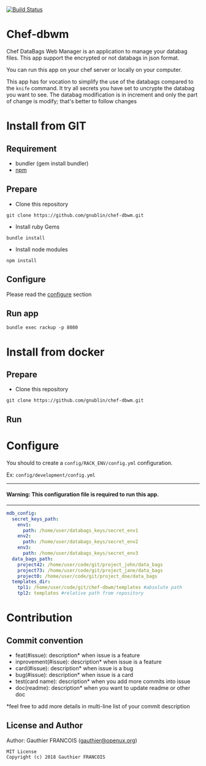 [![Build Status](https://travis-ci.org/gnublin/chef-dbwm.svg?branch=master)](https://travis-ci.org/gnublin/chef-dbwm)

# Chef-dbwm
Chef DataBags Web Manager is an application to manage your databag files.
This app support the encrypted or not databags in json format.

You can run this app on your chef server or locally on your computer.

This app has for vocation to simplify the use of the databags compared to the `knife` command.
It try all secrets you have set to uncrypte the databag you want to see.
The databag modification is in increment and only the part of change is modify; that's better to follow changes

# Install from GIT

## Requirement
 * bundler (gem install bundler)
 * [npm](https://www.npmjs.com/get-npm)

## Prepare
* Clone this repository
 ```
git clone https://github.com/gnublin/chef-dbwm.git
 ```
* Install ruby Gems
 ```
bundle install
 ```
* Install node modules
 ```
npm install
 ```

## Configure
Please read the <a href="#configure-1">configure</a> section

## Run app
```
bundle exec rackup -p 8080
```

# Install from docker

## Prepare
* Clone this repository
 ```
git clone https://github.com/gnublin/chef-dbwm.git
 ```

## Run

# Configure

You should to create a `config/RACK_ENV/config.yml` configuration.

Ex: `config/development/config.yml`

---
#### Warning: This configuration file is required to run this app.
---

```yaml
mdb_config:
  secret_keys_path:
    env1:
      path: /home/user/databags_keys/secret_env1
    env2:
      path: /home/user/databags_keys/secret_env2
    env3:
      path: /home/user/databags_keys/secret_env3
  data_bags_path:
    project42: /home/user/code/git/project_john/data_bags
    project73: /home/user/code/git/project_jane/data_bags
    project0: /home/user/code/git/project_doe/data_bags
  templates_dir:
    tpl1: /home/user/code/git/chef-dbwm/templates #absolute path
    tpl2: templates #relative path from repository
```

# Contribution

## Commit convention ##

* feat(#issue): description* when issue is a feature
* inprovement(#issue): description* when issue is a feature
* card(#issue): description* when issue is a bug
* bug(#issue): description* when issue is a card
* test(card name): description* when you add more commits into issue
* doc(readme): description* when you want to update readme or other doc


*feel free to add more details in multi-line list of your commit description

## License and Author

Author: Gauthier FRANCOIS (<gauthier@openux.org>)

```text
MIT License
Copyright (c) 2018 Gauthier FRANCOIS
```
